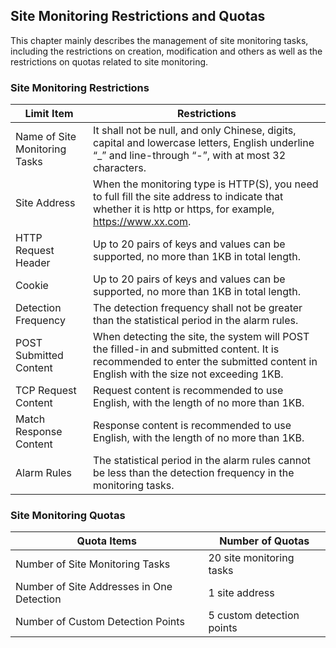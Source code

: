 ## Site Monitoring Restrictions and Quotas
This chapter mainly describes the management of site monitoring tasks, including the restrictions on creation, modification and others as well as the restrictions on quotas related to site monitoring.
### Site Monitoring Restrictions
 Limit Item | Restrictions 
 -- | --
 Name of Site Monitoring Tasks | It shall not be null, and only Chinese, digits, capital and lowercase letters, English underline “_” and line-through “-”, with at most 32 characters.
 Site Address | When the monitoring type is HTTP(S), you need to full fill the site address to indicate that whether it is http or https, for example, https://www.xx.com.
 HTTP Request Header | Up to 20 pairs of keys and values can be supported, no more than 1KB in total length.
 Cookie | Up to 20 pairs of keys and values can be supported, no more than 1KB in total length.
 Detection Frequency | The detection frequency shall not be greater than the statistical period in the alarm rules.
 POST Submitted Content | When detecting the site, the system will POST the filled-in and submitted content. It is recommended to enter the submitted content in English with the size not exceeding 1KB.
 TCP Request Content | Request content is recommended to use English, with the length of no more than 1KB.
 Match Response Content | Response content is recommended to use English, with the length of no more than 1KB.
 Alarm Rules | The statistical period in the alarm rules cannot be less than the detection frequency in the monitoring tasks.
 
### Site Monitoring Quotas
 Quota Items | Number of Quotas 
  -- | --
 Number of Site Monitoring Tasks | 20 site monitoring tasks
 Number of Site Addresses in One Detection | 1 site address
 Number of Custom Detection Points | 5 custom detection points

